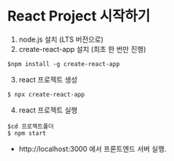 
# React Project 시작하기

1. node.js 설치 (LTS 버전으로)
2. create-react-app 설치 (최초 한 번만 진행)
```
$npm install -g create-react-app
```

3. react 프로젝트 생성
```
$ npx create-react-app
```

4. react 프로젝트 실행
```
$cd 프로젝트폴더
$ npm start
```

- http://localhost:3000 에서 프론트엔드 서버 실행.


